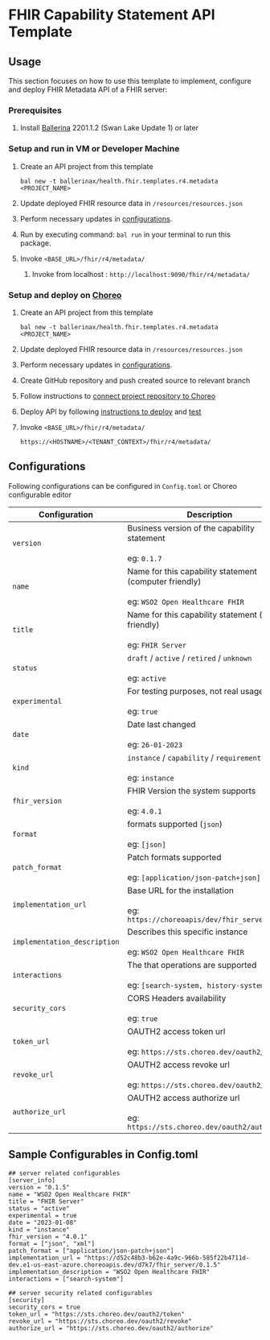 # FHIR Capability Statement API Template

## Usage

This section focuses on how to use this template to implement, configure and deploy FHIR Metadata API of a FHIR server:

### Prerequisites
1. Install [Ballerina](https://ballerina.io/learn/install-ballerina/set-up-ballerina/) 2201.1.2 (Swan Lake Update 1) or later

### Setup and run in VM or Developer Machine

1) Create an API project from this template
   ```
   bal new -t ballerinax/health.fhir.templates.r4.metadata <PROJECT_NAME>
   ```
2) Update deployed FHIR resource data in `/resources/resources.json`

3) Perform necessary updates in [configurations](#configurations).

4) Run by executing command: `bal run` in your terminal to run this package. 

5) Invoke `<BASE_URL>/fhir/r4/metadata/`
   1) Invoke from localhost : `http://localhost:9090/fhir/r4/metadata/`

### Setup and deploy on [Choreo](https://wso2.com/choreo/)
1) Create an API project from this template
   ```
   bal new -t ballerinax/health.fhir.templates.r4.metadata <PROJECT_NAME>
   ```
2) Update deployed FHIR resource data in `/resources/resources.json`

3) Perform necessary updates in [configurations](#configurations).

4) Create GitHub repository and push created source to relevant branch

5) Follow instructions to [connect project repository to Choreo](https://wso2.com/choreo/docs/tutorials/connect-your-existing-ballerina-project-to-choreo/)

6) Deploy API by following [instructions to deploy](https://wso2.com/choreo/docs/tutorials/create-your-first-rest-api/#step-2-deploy)
 and [test](https://wso2.com/choreo/docs/tutorials/create-your-first-rest-api/#step-2-deploy)

7) Invoke `<BASE_URL>/fhir/r4/metadata/`

    `https://<HOSTNAME>/<TENANT_CONTEXT>/fhir/r4/metadata/`

## Configurations

Following configurations can be configured in `Config.toml` or Choreo configurable editor

| Configuration                | Description                                                                                        |
|------------------------------|----------------------------------------------------------------------------------------------------|
| `version`                    | Business version of the capability statement <br/><br/>  eg: `0.1.7`                               |
| `name`                       | Name for this capability statement (computer friendly)  <br/><br/> eg: `WSO2 Open Healthcare FHIR` | 
| `title`                      | Name for this capability statement (human friendly) <br/><br/> eg: `FHIR Server`                   | 
| `status`                     | `draft` / `active` / `retired` / `unknown` <br/><br/> eg: `active`                                 | 
| `experimental`               | For testing purposes, not real usage <br/><br/> eg: `true`                                         | 
| `date`                       | Date last changed <br/><br/> eg: `26-01-2023`                                                      | 
| `kind`                       | `instance` / `capability` / `requirements` <br/><br/> eg: `instance`                               | 
| `fhir_version`               | FHIR Version the system supports <br/><br/> eg:  `4.0.1`                                           | 
| `format`                     | formats supported (`json`) <br/><br/> eg: `[json]`                                                 | 
| `patch_format`               | Patch formats supported <br/><br/> eg: `[application/json-patch+json]`                             | 
| `implementation_url`         | Base URL for the installation <br/><br/> eg: `https://choreoapis/dev/fhir_server/0.1.5`            |
| `implementation_description` | Describes this specific instance <br/><br/> eg: `WSO2 Open Healthcare FHIR`                        |  
| `interactions`               | The that operations are supported <br/><br/> eg: `[search-system, history-system]`                 | 
| `security_cors`              | CORS Headers availability <br/><br/> eg: `true`                                                    | 
| `token_url`                  | OAUTH2 access token url <br/><br/> eg: `https://sts.choreo.dev/oauth2/token`                       | 
| `revoke_url`                 | OAUTH2 access revoke url <br/><br/> eg: `https://sts.choreo.dev/oauth2/revoke`                     | 
| `authorize_url`              | OAUTH2 access authorize url <br/><br/> eg: `https://sts.choreo.dev/oauth2/authorize`               | 


## Sample Configurables in Config.toml
```
## server related configurables
[server_info]
version = "0.1.5"
name = "WSO2 Open Healthcare FHIR"
title = "FHIR Server"
status = "active"
experimental = true
date = "2023-01-08"
kind = "instance"
fhir_version = "4.0.1"
format = ["json", "xml"]
patch_format = ["application/json-patch+json"]
implementation_url = "https://d52c48b3-b62e-4a9c-966b-585f22b4711d-dev.e1-us-east-azure.choreoapis.dev/d7k7/fhir_server/0.1.5"
implementation_description = "WSO2 Open Healthcare FHIR"
interactions = ["search-system"]

## server security related configurables
[security]
security_cors = true
token_url = "https://sts.choreo.dev/oauth2/token"
revoke_url = "https://sts.choreo.dev/oauth2/revoke"
authorize_url = "https://sts.choreo.dev/oauth2/authorize"
```
